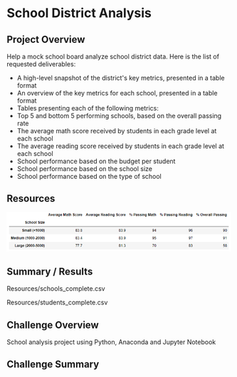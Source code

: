 # School District Analysis

## Project Overview
Help a mock school board analyze school district data. Here is the list of requested deliverables: 

- A high-level snapshot of the district's key metrics, presented in a table format
- An overview of the key metrics for each school, presented in a table format
- Tables presenting each of the following metrics:
- Top 5 and bottom 5 performing schools, based on the overall passing rate
- The average math score received by students in each grade level at each school
- The average reading score received by students in each grade level at each school
- School performance based on the budget per student
- School performance based on the school size 
- School performance based on the type of school

## Resources
![Schools by size](https://github.com/lnharvin/School_District_Analysis/blob/main/images/schools_by_size.png)

## Summary / Results
Resources/schools_complete.csv

Resources/students_complete.csv

## Challenge Overview
School analysis project using Python, Anaconda and Jupyter Notebook

## Challenge Summary
